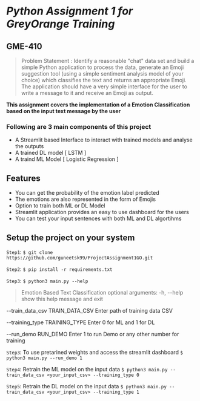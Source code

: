 # _Python Assignment 1 for GreyOrange Training_
## GME-410
> Problem Statement : Identify a reasonable "chat" data set and build a simple Python application to process the data, generate an Emoji suggestion tool (using a simple sentiment analysis model of your choice) which classifies the text and returns an appropriate Emoji.  The application should have a very simple interface for the user to write a message to it and receive an Emoji as output. 


**This assignment covers the implementation of a Emotion Classification based on the input text message by the user**



### Following are 3 main components of this project
- A Streamlit based Interface to interact with trained models and analyse the outputs
- A trained DL model [ LSTM ] 
- A traind ML Model [ Logistic Regression ]

## Features

- You can get the probability of the emotion label predicted
- The emotions are also represented in the form of Emojis
- Option to train both ML or DL Model
- Streamlit application provides an easy to use dashboard for the users
- You can test your input sentences with both ML and DL algortihms

## Setup the project on your system
`Step1`:  ```$ git clone https://github.com/guneetsk99/ProjectAssignment1GO.git```

`Step2`:  ```$ pip install -r requirements.txt```

`Step3`: `$ python3 main.py --help `
>Emotion Based Text Classification
>optional arguments:
  -h, --help            show this help message and exit
  
  --train_data_csv TRAIN_DATA_CSV
                        Enter path of training data CSV
                        
  --training_type TRAINING_TYPE
                        Enter 0 for ML and 1 for DL
                        
  --run_demo RUN_DEMO   Enter 1 to run Demo or any other number for training
  
  
`Step3`: To use pretarined weights and access the streamlit dashboard
`$ python3 main.py --run_demo 1`

`Step4`: Retrain the ML model on the input data
`$ python3 main.py --train_data_csv <your_input_csv> --training_type 0`

`Step5`: Retrain the DL model on the input data
`$ python3 main.py --train_data_csv <your_input_csv> --training_type 1`

